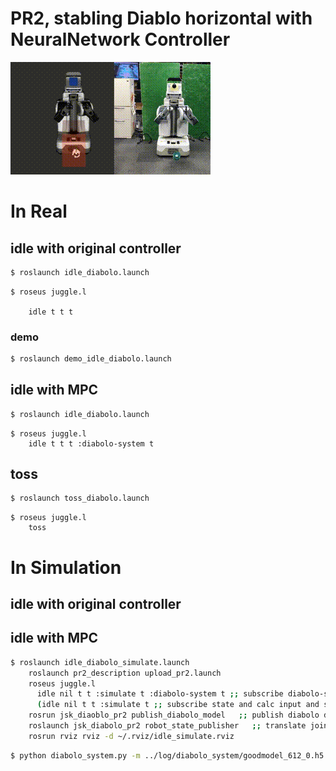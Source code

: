 # PR2, stabling Diablo horizontal with NeuralNetwork Controller
![video](https://github.com/takayuki5168/jsk_diabolo_pr2/blob/master/gif/pr2-diabolo.gif)

# In Real
## idle with original controller
```sh
$ roslaunch idle_diabolo.launch
```

```eus
$ roseus juggle.l

    idle t t t
```

### demo
```sh
$ roslaunch demo_idle_diabolo.launch
```

## idle with MPC
```sh
$ roslaunch idle_diabolo.launch
```

```eus
$ roseus juggle.l
    idle t t t :diabolo-system t
```

## toss
```sh
$ roslaunch toss_diabolo.launch
```

```eus
$ roseus juggle.l
    toss
```

# In Simulation
## idle with original controller

## idle with MPC
```sh
$ roslaunch idle_diabolo_simulate.launch
    roslaunch pr2_description upload_pr2.launch
    roseus juggle.l
      idle nil t t :simulate t :diabolo-system t ;; subscribe diabolo-system-input and send *ri*
      (idle nil t t :simulate t ;; subscribe state and calc input and send *ri*)
    rosrun jsk_diaoblo_pr2 publish_diabolo_model   ;; publish diabolo dae model
    roslaunch jsk_diabolo_pr2 robot_state_publisher   ;; translate joint_states to tf for RViz
    rosrun rviz rviz -d ~/.rviz/idle_simulate.rviz
```

```sh
$ python diabolo_system.py -m ../log/diabolo_system/goodmodel_612_0.h5 -a 1 ;; simulate(calc and publish next state) and optimize_input(calc and publish next input) 
```
